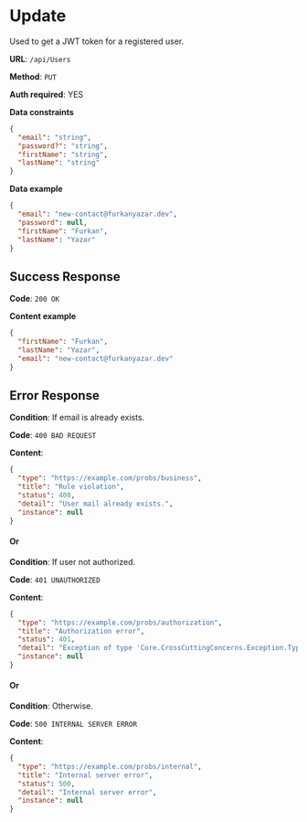 # Update

Used to get a JWT token for a registered user.

**URL**: `/api/Users`

**Method**: `PUT`

**Auth required**: YES

**Data constraints**

```json
{
  "email": "string",
  "password?": "string",
  "firstName": "string",
  "lastName": "string"
}
```

**Data example**

```json
{
  "email": "new-contact@furkanyazar.dev",
  "password": null,
  "firstName": "Furkan",
  "lastName": "Yazar"
}
```

## Success Response

**Code**: `200 OK`

**Content example**

```json
{
  "firstName": "Furkan",
  "lastName": "Yazar",
  "email": "new-contact@furkanyazar.dev"
}
```

## Error Response

**Condition**: If email is already exists.

**Code**: `400 BAD REQUEST`

**Content**:

```json
{
  "type": "https://example.com/probs/business",
  "title": "Rule violation",
  "status": 400,
  "detail": "User mail already exists.",
  "instance": null
}
```

#### Or

**Condition**: If user not authorized.

**Code**: `401 UNAUTHORIZED`

**Content**:

```json
{
  "type": "https://example.com/probs/authorization",
  "title": "Authorization error",
  "status": 401,
  "detail": "Exception of type 'Core.CrossCuttingConcerns.Exception.Types.AuthorizationException' was thrown.",
  "instance": null
}
```

#### Or

**Condition**: Otherwise.

**Code**: `500 INTERNAL SERVER ERROR`

**Content**:

```json
{
  "type": "https://example.com/probs/internal",
  "title": "Internal server error",
  "status": 500,
  "detail": "Internal server error",
  "instance": null
}
```
